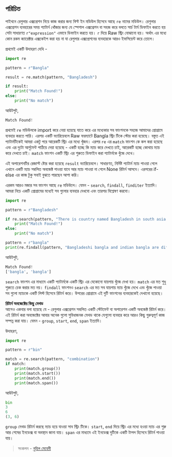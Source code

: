 ## পরিচিত   

পাইথনে রেগুলার এক্সপ্রেশন নিয়ে কাজ করার জন্য বিল্ট ইন মডিউল হিসেবে আছে `re` নামের মডিউল। রেগুলার এক্সপ্রেশন ব্যবহারের সময় প্যাটার্ন খোঁজার জন্য যে স্পেশাল এক্সপ্রেশন বা সহজ করে বলতে সার্চ টার্ম ডিফাইন করতে হয় সেটা সাধারণত `r"expression"` এভাবে ডিফাইন করতে হয়। `r` দিয়ে Raw স্ট্রিং বোঝানো হয়। অর্থাৎ এর মধ্যে কোন রকম ক্যারেক্টার এক্সকেইপ করা হয় না যা রেগুলার এক্সপ্রেশনের ব্যবহারকে আরও ইফসিয়েন্ট করে তোলে।   

প্রথমেই একটি উদাহরণ দেখি -  

```python
import re

pattern = r"Bangla"

result = re.match(pattern, "Bangladesh")

if result:
	print("Match Found!")
else:
	print("No match")
```   

আউটপুট,  

```python
Match Found!
```	   

প্রথমেই `re` মডিউলকে import করে নেয়া হয়েছে যাতে করে এর মধ্যেকার সব ফাংশনকে সহজে আমাদের প্রোগ্রামে ব্যবহার করতে পারি। এরপর একটি ভ্যারিয়েবলে Raw ফরম্যাটে Bangla স্ট্রিং টিকে স্টোর করা হয়েছে। বস্তুত এই প্যাটার্নটিকেই আমরা একটু পরে আরেকটি স্ট্রিং এর মধ্যে খুঁজব। এরপর `re` এর `match` ফাংশন কে কল করা হয়েছে এবং এর দুটো আর্গুমেন্ট পাঠিয়ে দেয়া হয়েছে - একটি হচ্ছে কি ম্যাচ করে দেখতে চাই, আরেকটি হচ্ছে কোথায় ম্যাচ করে দেখতে চাই। `match` ফাংশন একটি স্ট্রিং এর শুরুতে ডিফাইন করা প্যাটার্নকে খুঁজে দেখে।   

এই অপারেশনটির রেজাল্ট ষ্টোর করা হয়েছে `result` ভ্যারিয়েবলে। সাধারণত, নির্দিষ্ট প্যাটার্ন ম্যাচ পাওয়া গেলে এখানে একটি ম্যাচ সম্বলিত অবজেক্ট পাওয়া যাবে আর ম্যাচ পাওয়া না গেলে None রিটার্ন আসবে। এরপরের if-else এর কাজ টুকু সবাই বুঝতে পারছেন আশা করি।   

এরকম আরও মজার সব ফাংশন আছে `re` মডিউলে। যেমন - `search`, `findall`, `finditer` ইত্যাদি। আমরা নিচে একটি প্রোগ্রামের মধ্যেই সব গুলোর ব্যবহার দেখবো এবং তারপর বিশ্লেষণ করবো।  

```python
import re

pattern = r"Bangladesh"

if re.search(pattern, "There is country named Bangladesh in south asia!"):
	print("Match Found!")
else:
	print("No match")

pattern = r"bangla"    
print(re.findall(pattern, "Bangladeshi bangla and indian bangla are differnet."))
```   

আউটপুট,  

```python
Match Found!
['bangla', 'bangla']
```   

`search` ফাংশন এর মাধ্যমে একটি প্যাটার্নকে একটি স্ট্রিং এর যেকোনো যায়গায় খুঁজে দেখা হয়। `match` এর মত শুধু শুরুতে চেক করার মত নয়। `findall` ফাংশনও `search` এর মত সব যায়গায় ম্যাচ খুঁজে দেখে এবং খুঁজে পাওয়া সব গুলো ম্যাচকে একটি লিস্ট হিসেবে রিটার্ন করে। উপরের প্রোগ্রামে এই দুটি ফাংশনের ব্যবহারকেই দেখানো হয়েছে।  

**রিটার্ন অবজেক্টের কিছু মেথড**  
আগেও একবার বলা হয়েছে যে - রেগুলার এক্সপ্রেশন সম্বলিত একটি স্টেটমেন্ট বা অপারেশন একটি অবজেক্ট রিটার্ন করে। এই রিটার্ন করা অবজেক্টের আবার অনেক গুলো সুবিধাজনক মেথড থাকে যেগুলো ব্যবহার করে আরও কিছু গুরুত্বপূর্ণ কাজ সম্পন্ন করা যায়। যেমন - `group`, `start`, `end`, `span` ইত্যাদি।  

উদাহরণ,  

```python
import re

pattern = r"bin"

match = re.search(pattern, "combination")
if match:
	print(match.group())
	print(match.start())
	print(match.end())
	print(match.span())
```   

আউটপুট,  

```python
bin
3
6
(3, 6)
```   

`group` মেথড রিটার্ন করছে ম্যাচ হয়ে যাওয়া সাব স্ট্রিং টিকে। `start`, `end` দিয়ে স্ট্রিং এর মধ্যে হওয়া ম্যাচ এর শুরু আর শেষের ইনডেক্স বা অবস্থান জানা যায়। `span` এর মাধ্যমে এই ইনডেক্স দুটিকে একটি টাপল হিসেবে রিটার্ন পাওয়া যায়।  

>  সংকলন - [নুহিল মেহেদী](https://nuhil.net)



